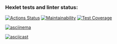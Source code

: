 ### Hexlet tests and linter status:
[![Actions Status](https://github.com/GrimRoge/qa-auto-engineer-javascript-project-44/workflows/hexlet-check/badge.svg)](https://github.com/GrimRoge/qa-auto-engineer-javascript-project-44/actions)
[![Maintainability](https://api.codeclimate.com/v1/badges/5e2519073aded45efb0c/maintainability)](https://codeclimate.com/github/GrimRoge/qa-auto-engineer-javascript-project-44/maintainability)
[![Test Coverage](https://api.codeclimate.com/v1/badges/5e2519073aded45efb0c/test_coverage)](https://codeclimate.com/github/GrimRoge/qa-auto-engineer-javascript-project-44/test_coverage)


[![asciinema](https://asciinema.org/a/ndj7jAf5ZWuEo7UyUk3sLOfdr.svg)](https://asciinema.org/a/ndj7jAf5ZWuEo7UyUk3sLOfdr)

[![asciicast](https://asciinema.org/a/XK9ghtNjsme8ySHIjoXJpGOfd.svg)](https://asciinema.org/a/XK9ghtNjsme8ySHIjoXJpGOfd)